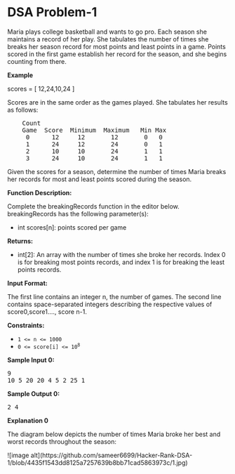<h1> DSA Problem-1 </h1>
<p> Maria plays college basketball and wants to go pro. Each season she maintains a record of her play. She tabulates the number of times she breaks her season record for most points and least points in a game. Points scored in the first game establish her record for the season, and she begins counting from there.</p>

<p><strong> Example </strong></p>
<p> scores = [ 12,24,10,24 ] </p>
<p> Scores are in the same order as the games played. She tabulates her results as follows: </p>
<pre>
    Count
    Game  Score  Minimum  Maximum   Min Max
     0      12     12       12       0   0
     1      24     12       24       0   1
     2      10     10       24       1   1
     3      24     10       24       1   1
</pre>
<p> Given the scores for a season, determine the number of times Maria breaks her records for most and least points scored during the season. </p>
<p> <strong><b> Function Description: </b></strong></p>
<p>Complete the breakingRecords function in the editor below. breakingRecords has the following parameter(s):
<ul>
  <li> int scores[n]: points scored per game</li>
</ul>
</p>
<p><strong><b>Returns:</b></strong></p>
<ul>
  <li> int[2]: An array with the number of times she broke her records. Index 0 is for breaking most points records, and index 1 is for breaking the least points records.</li>
</ul>
<p><b>Input Format:</b></p>
<p> The first line contains an integer n, the number of games.
The second line contains  space-separated integers describing the respective values of score0,score1...., score n-1.</p>

<p><strong>Constraints:</strong></p>
<ul>
	<li><code>1 &lt;= n &lt;= 1000</code></li>
  <li><code>0 &lt;= score[i] &lt;= 10<sup>8</sup></code></li>
</ul>
<p><strong class="example">Sample Input 0:</strong></p>
<pre>
9
10 5 20 20 4 5 2 25 1
</pre>
<p><strong class="example">Sample Output 0:</strong></p>
<pre>
2 4 
</pre>
<p> <strong> Explanation 0 </strong></p>
<p> The diagram below depicts the number of times Maria broke her best and worst records throughout the season: </p>
![image alt](https://github.com/sameer6699/Hacker-Rank-DSA-1/blob/4435f1543dd8125a7257639b8bb71cad5863973c/1.jpg)
